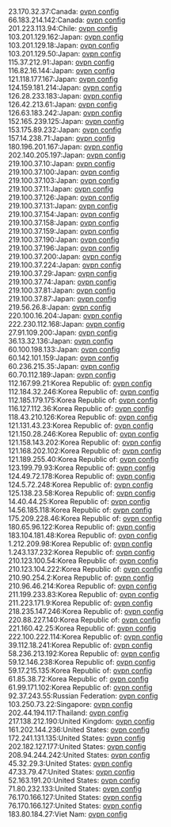 23.170.32.37:Canada: [ovpn config](vpn/23_170_32_37.ovpn)  
66.183.214.142:Canada: [ovpn config](vpn/66_183_214_142.ovpn)  
201.223.113.94:Chile: [ovpn config](vpn/201_223_113_94.ovpn)  
103.201.129.162:Japan: [ovpn config](vpn/103_201_129_162.ovpn)  
103.201.129.18:Japan: [ovpn config](vpn/103_201_129_18.ovpn)  
103.201.129.50:Japan: [ovpn config](vpn/103_201_129_50.ovpn)  
115.37.212.91:Japan: [ovpn config](vpn/115_37_212_91.ovpn)  
116.82.16.144:Japan: [ovpn config](vpn/116_82_16_144.ovpn)  
121.118.177.167:Japan: [ovpn config](vpn/121_118_177_167.ovpn)  
124.159.181.214:Japan: [ovpn config](vpn/124_159_181_214.ovpn)  
126.28.233.183:Japan: [ovpn config](vpn/126_28_233_183.ovpn)  
126.42.213.61:Japan: [ovpn config](vpn/126_42_213_61.ovpn)  
126.63.183.242:Japan: [ovpn config](vpn/126_63_183_242.ovpn)  
152.165.239.125:Japan: [ovpn config](vpn/152_165_239_125.ovpn)  
153.175.89.232:Japan: [ovpn config](vpn/153_175_89_232.ovpn)  
157.14.238.71:Japan: [ovpn config](vpn/157_14_238_71.ovpn)  
180.196.201.167:Japan: [ovpn config](vpn/180_196_201_167.ovpn)  
202.140.205.197:Japan: [ovpn config](vpn/202_140_205_197.ovpn)  
219.100.37.10:Japan: [ovpn config](vpn/219_100_37_10.ovpn)  
219.100.37.100:Japan: [ovpn config](vpn/219_100_37_100.ovpn)  
219.100.37.103:Japan: [ovpn config](vpn/219_100_37_103.ovpn)  
219.100.37.11:Japan: [ovpn config](vpn/219_100_37_11.ovpn)  
219.100.37.126:Japan: [ovpn config](vpn/219_100_37_126.ovpn)  
219.100.37.131:Japan: [ovpn config](vpn/219_100_37_131.ovpn)  
219.100.37.154:Japan: [ovpn config](vpn/219_100_37_154.ovpn)  
219.100.37.158:Japan: [ovpn config](vpn/219_100_37_158.ovpn)  
219.100.37.159:Japan: [ovpn config](vpn/219_100_37_159.ovpn)  
219.100.37.190:Japan: [ovpn config](vpn/219_100_37_190.ovpn)  
219.100.37.196:Japan: [ovpn config](vpn/219_100_37_196.ovpn)  
219.100.37.200:Japan: [ovpn config](vpn/219_100_37_200.ovpn)  
219.100.37.224:Japan: [ovpn config](vpn/219_100_37_224.ovpn)  
219.100.37.29:Japan: [ovpn config](vpn/219_100_37_29.ovpn)  
219.100.37.74:Japan: [ovpn config](vpn/219_100_37_74.ovpn)  
219.100.37.81:Japan: [ovpn config](vpn/219_100_37_81.ovpn)  
219.100.37.87:Japan: [ovpn config](vpn/219_100_37_87.ovpn)  
219.56.26.8:Japan: [ovpn config](vpn/219_56_26_8.ovpn)  
220.100.16.204:Japan: [ovpn config](vpn/220_100_16_204.ovpn)  
222.230.112.168:Japan: [ovpn config](vpn/222_230_112_168.ovpn)  
27.91.109.200:Japan: [ovpn config](vpn/27_91_109_200.ovpn)  
36.13.32.136:Japan: [ovpn config](vpn/36_13_32_136.ovpn)  
60.100.198.133:Japan: [ovpn config](vpn/60_100_198_133.ovpn)  
60.142.101.159:Japan: [ovpn config](vpn/60_142_101_159.ovpn)  
60.236.215.35:Japan: [ovpn config](vpn/60_236_215_35.ovpn)  
60.70.112.189:Japan: [ovpn config](vpn/60_70_112_189.ovpn)  
112.167.99.21:Korea Republic of: [ovpn config](vpn/112_167_99_21.ovpn)  
112.184.32.246:Korea Republic of: [ovpn config](vpn/112_184_32_246.ovpn)  
112.185.179.175:Korea Republic of: [ovpn config](vpn/112_185_179_175.ovpn)  
116.127.112.36:Korea Republic of: [ovpn config](vpn/116_127_112_36.ovpn)  
118.43.210.126:Korea Republic of: [ovpn config](vpn/118_43_210_126.ovpn)  
121.131.43.23:Korea Republic of: [ovpn config](vpn/121_131_43_23.ovpn)  
121.150.28.246:Korea Republic of: [ovpn config](vpn/121_150_28_246.ovpn)  
121.158.143.202:Korea Republic of: [ovpn config](vpn/121_158_143_202.ovpn)  
121.168.202.102:Korea Republic of: [ovpn config](vpn/121_168_202_102.ovpn)  
121.189.255.40:Korea Republic of: [ovpn config](vpn/121_189_255_40.ovpn)  
123.199.79.93:Korea Republic of: [ovpn config](vpn/123_199_79_93.ovpn)  
124.49.72.178:Korea Republic of: [ovpn config](vpn/124_49_72_178.ovpn)  
124.5.72.248:Korea Republic of: [ovpn config](vpn/124_5_72_248.ovpn)  
125.138.23.58:Korea Republic of: [ovpn config](vpn/125_138_23_58.ovpn)  
14.40.44.25:Korea Republic of: [ovpn config](vpn/14_40_44_25.ovpn)  
14.56.185.118:Korea Republic of: [ovpn config](vpn/14_56_185_118.ovpn)  
175.209.228.46:Korea Republic of: [ovpn config](vpn/175_209_228_46.ovpn)  
180.65.96.122:Korea Republic of: [ovpn config](vpn/180_65_96_122.ovpn)  
183.104.181.48:Korea Republic of: [ovpn config](vpn/183_104_181_48.ovpn)  
1.212.209.98:Korea Republic of: [ovpn config](vpn/1_212_209_98.ovpn)  
1.243.137.232:Korea Republic of: [ovpn config](vpn/1_243_137_232.ovpn)  
210.123.100.54:Korea Republic of: [ovpn config](vpn/210_123_100_54.ovpn)  
210.123.104.222:Korea Republic of: [ovpn config](vpn/210_123_104_222.ovpn)  
210.90.254.2:Korea Republic of: [ovpn config](vpn/210_90_254_2.ovpn)  
210.96.46.214:Korea Republic of: [ovpn config](vpn/210_96_46_214.ovpn)  
211.199.233.83:Korea Republic of: [ovpn config](vpn/211_199_233_83.ovpn)  
211.223.171.9:Korea Republic of: [ovpn config](vpn/211_223_171_9.ovpn)  
218.235.147.246:Korea Republic of: [ovpn config](vpn/218_235_147_246.ovpn)  
220.88.227.140:Korea Republic of: [ovpn config](vpn/220_88_227_140.ovpn)  
221.160.42.25:Korea Republic of: [ovpn config](vpn/221_160_42_25.ovpn)  
222.100.222.114:Korea Republic of: [ovpn config](vpn/222_100_222_114.ovpn)  
39.112.18.241:Korea Republic of: [ovpn config](vpn/39_112_18_241.ovpn)  
58.236.213.192:Korea Republic of: [ovpn config](vpn/58_236_213_192.ovpn)  
59.12.146.238:Korea Republic of: [ovpn config](vpn/59_12_146_238.ovpn)  
59.17.215.135:Korea Republic of: [ovpn config](vpn/59_17_215_135.ovpn)  
61.85.38.72:Korea Republic of: [ovpn config](vpn/61_85_38_72.ovpn)  
61.99.171.102:Korea Republic of: [ovpn config](vpn/61_99_171_102.ovpn)  
92.37.243.55:Russian Federation: [ovpn config](vpn/92_37_243_55.ovpn)  
103.250.73.22:Singapore: [ovpn config](vpn/103_250_73_22.ovpn)  
202.44.194.117:Thailand: [ovpn config](vpn/202_44_194_117.ovpn)  
217.138.212.190:United Kingdom: [ovpn config](vpn/217_138_212_190.ovpn)  
161.202.144.236:United States: [ovpn config](vpn/161_202_144_236.ovpn)  
172.241.131.135:United States: [ovpn config](vpn/172_241_131_135.ovpn)  
202.182.127.177:United States: [ovpn config](vpn/202_182_127_177.ovpn)  
208.94.244.242:United States: [ovpn config](vpn/208_94_244_242.ovpn)  
45.32.29.3:United States: [ovpn config](vpn/45_32_29_3.ovpn)  
47.33.79.47:United States: [ovpn config](vpn/47_33_79_47.ovpn)  
52.163.191.20:United States: [ovpn config](vpn/52_163_191_20.ovpn)  
71.80.232.133:United States: [ovpn config](vpn/71_80_232_133.ovpn)  
76.170.166.127:United States: [ovpn config](vpn/76_170_166_127.ovpn)  
76.170.166.127:United States: [ovpn config](vpn/76_170_166_127.ovpn)  
183.80.184.27:Viet Nam: [ovpn config](vpn/183_80_184_27.ovpn)  
